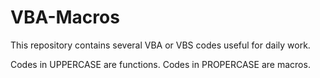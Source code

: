 # VBA-Macros

This repository contains several VBA or VBS codes useful for daily work.

Codes in UPPERCASE are functions.
Codes in PROPERCASE are macros.
